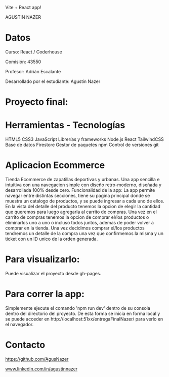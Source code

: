 Vite + React app!


AGUSTIN NAZER 
# Datos

Curso: React / Coderhouse

Comisión: 43550

Profesor: Adrián Escalante
 
Desarrollado por el estudiante: Agustin Nazer

# Proyecto final:

# Herramientas - Tecnologías
HTML5
CSS3
JavaScript
Librerías y frameworks
Node.js
React
TailwindCSS
Base de datos
Firestore
Gestor de paquetes
npm
Control de versiones
git




# Aplicacion Ecommerce
Tienda Ecommerce de zapatillas deportivas y urbanas. Una app sencilla e intuitiva con una navegacion 
simple con diseño retro-moderno, diseñada y desarrollada 100% desde cero.
Funcionalidad de la app: 
La app permite navegar entre distintas secciones, tiene su pagina principal donde se muestra
un catalogo de productos, y se puede ingresar a cada uno de ellos.
En la vista del detalle del producto tenemos la opcion de elegir la cantidad que queremos para
luego agregarla al carrito de compras. 
Una vez en el carrito de compras tenemos la opcion de comprar el/los productos o  eliminarlos uno a uno o incluso todos juntos, ademas de poder volver a comprar en la tienda. 
Una vez decidimos comprar el/los productos tendremos un detalle de la compra una vez que confirmemos
la misma y un ticket con un ID unico de la orden generada. 

# Para visualizarlo:
Puede visualizar el proyecto desde gh-pages.

# Para correr la app:
Simplemente ejecute el comando 'npm run dev' dentro de su consola dentro del directorio del proyecto. 
De esta forma se inicia en forma local y se puede acceder en http://localhost:51xx/entregaFinalNazer/ para verlo en el navegador.

# Contacto 
 https://github.com/AgusNazer
 
 www.linkedin.com/in/agustínnazer

